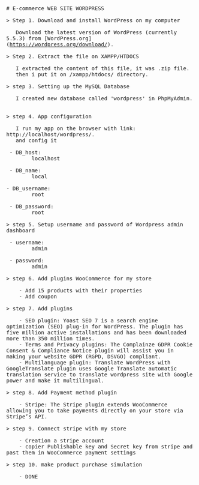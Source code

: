 
<pre style="white-space: pre-wrap"># E-commerce WEB SITE WORDPRESS

&gt; Step 1. Download and install WordPress on my computer

   Download the latest version of WordPress (currently 5.5.3) from [WordPress.org](<a href="https://wordpress.org/download/" rel="nofollow">https://wordpress.org/download/</a>).

&gt; Step 2. Extract the file on XAMPP/HTDOCS

   I extracted the content of this file, it was .zip file.
   then i put it on /xampp/htdocs/ directory.

&gt; step 3. Setting up the MySQL Database

   I created new database called 'wordpress' in PhpMyAdmin.


&gt; step 4. App configuration 

   I run my app on the browser with link: http://localhost/wordpress/.
   and config it

 - DB_host:
        localhost

 - DB_name: 
        local

- DB_username: 
        root

 - DB_password: 
        root

&gt; step 5. Setup username and password of Wordpress admin dashboard

 - username:
        admin

 - password: 
        admin

&gt; step 6. Add plugins WooCommerce for my store

    - Add 15 products with their properties
    - Add coupon

&gt; step 7. Add plugins

    - SEO plugin: Yoast SEO 7 is a search engine optimization (SEO) plug-in for WordPress. The plugin has five million active installations and has been downloaded more than 350 million times.
    - Terms and Privacy plugins: The Complainze GDPR Cookie Consent &amp; Compliance Notice plugin will assist you in making your website GDPR (RGPD, DSVGO) compliant.
    - Multilanguage plugin: Translate WordPress with GoogleTranslate plugin uses Google Translate automatic translation service to translate wordpress site with Google power and make it multilingual.

&gt; step 8. Add Payment method plugin 

    - Stripe: The Stripe plugin extends WooCommerce allowing you to take payments directly on your store via Stripe’s API.

&gt; step 9. Connect stripe with my store

    - Creation a stripe account
    - copier Publishable key and Secret key from stripe and past them in WooCommerce payment settings

&gt; step 10. make product purchase simulation

    - DONE 
</pre>
